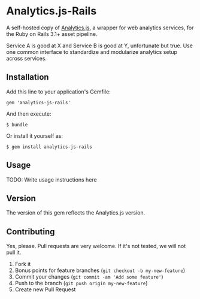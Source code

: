 # Analytics.js-Rails

A self-hosted copy of [Analytics.js](https://github.com/segmentio/analytics.js), a wrapper for web analytics services, for the Ruby on Rails 3.1+ asset pipeline.

Service A is good at X and Service B is good at Y, unfortunate but true. Use one common interface to standardize and modularize analytics setup across services.

## Installation

Add this line to your application's Gemfile:

    gem 'analytics-js-rails'

And then execute:

    $ bundle

Or install it yourself as:

    $ gem install analytics-js-rails

## Usage

TODO: Write usage instructions here

## Version

The version of this gem reflects the Analytics.js version.

## Contributing

Yes, please. Pull requests are very welcome. If it's not tested, we will not pull it.

1. Fork it
2. Bonus points for feature branches (`git checkout -b my-new-feature`)
3. Commit your changes (`git commit -am 'Add some feature'`)
4. Push to the branch (`git push origin my-new-feature`)
5. Create new Pull Request
